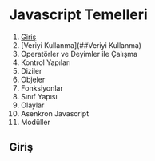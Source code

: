 # Javascript Temelleri

1. [Giriş](##Giriş)
2. [Veriyi Kullanma](##Veriyi Kullanma)
3. Operatörler ve Deyimler ile Çalışma
4. Kontrol Yapıları
5. Diziler
6. Objeler
7. Fonksiyonlar
8. Sınıf Yapısı
9. Olaylar
10. Asenkron Javascript
11. Modüller

## Giriş
